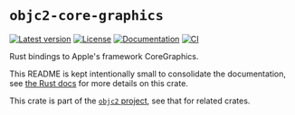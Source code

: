 # `objc2-core-graphics`

[![Latest version](https://badgen.net/crates/v/objc2-core-graphics)](https://crates.io/crates/objc2-core-graphics)
[![License](https://badgen.net/badge/license/Zlib%20OR%20Apache-2.0%20OR%20MIT/blue)](../../LICENSE.md)
[![Documentation](https://docs.rs/objc2-core-graphics/badge.svg)](https://docs.rs/objc2-core-graphics/)
[![CI](https://github.com/madsmtm/objc2/actions/workflows/ci.yml/badge.svg)](https://github.com/madsmtm/objc2/actions/workflows/ci.yml)

Rust bindings to Apple's framework CoreGraphics.

This README is kept intentionally small to consolidate the documentation, see
[the Rust docs](https://docs.rs/objc2-core-graphics/) for more details on this crate.

This crate is part of the [`objc2` project](https://github.com/madsmtm/objc2),
see that for related crates.
